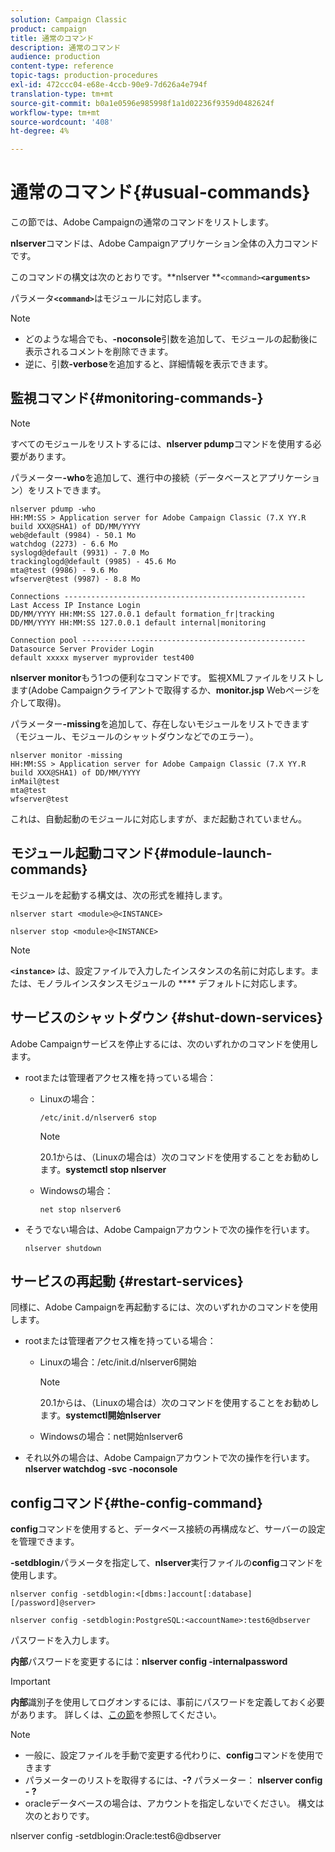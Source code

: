 ```yaml
---
solution: Campaign Classic
product: campaign
title: 通常のコマンド
description: 通常のコマンド
audience: production
content-type: reference
topic-tags: production-procedures
exl-id: 472ccc04-e68e-4ccb-90e9-7d626a4e794f
translation-type: tm+mt
source-git-commit: b0a1e0596e985998f1a1d02236f9359d0482624f
workflow-type: tm+mt
source-wordcount: '408'
ht-degree: 4%

---
```


# 通常のコマンド{#usual-commands}

この節では、Adobe Campaignの通常のコマンドをリストします。

**nlserver**&#x200B;コマンドは、Adobe Campaignアプリケーション全体の入力コマンドです。

このコマンドの構文は次のとおりです。**nlserver **`<command>`****`<arguments>`****

パラメータ&#x200B;**`<command>`**&#x200B;はモジュールに対応します。

>[!NOTE]
>
>* どのような場合でも、**-noconsole**&#x200B;引数を追加して、モジュールの起動後に表示されるコメントを削除できます。
>* 逆に、引数&#x200B;**-verbose**&#x200B;を追加すると、詳細情報を表示できます。

>



## 監視コマンド{#monitoring-commands-}

>[!NOTE]
>
>すべてのモジュールをリストするには、**nlserver pdump**&#x200B;コマンドを使用する必要があります。

パラメーター&#x200B;**-who**&#x200B;を追加して、進行中の接続（データベースとアプリケーション）をリストできます。

```
nlserver pdump -who
HH:MM:SS > Application server for Adobe Campaign Classic (7.X YY.R build XXX@SHA1) of DD/MM/YYYY
web@default (9984) - 50.1 Mo
watchdog (2273) - 6.6 Mo
syslogd@default (9931) - 7.0 Mo
trackinglogd@default (9985) - 45.6 Mo
mta@test (9986) - 9.6 Mo
wfserver@test (9987) - 8.8 Mo

Connections ------------------------------------------------------
Last Access IP Instance Login 
DD/MM/YYYY HH:MM:SS 127.0.0.1 default formation_fr|tracking
DD/MM/YYYY HH:MM:SS 127.0.0.1 default internal|monitoring

Connection pool --------------------------------------------------
Datasource Server Provider Login 
default xxxxx myserver myprovider test400
```

**nlserver monitor**&#x200B;もう1つの便利なコマンドです。 監視XMLファイルをリストします(Adobe Campaignクライアントで取得するか、**monitor.jsp** Webページを介して取得)。

パラメーター&#x200B;**-missing**&#x200B;を追加して、存在しないモジュールをリストできます（モジュール、モジュールのシャットダウンなどでのエラー）。

```
nlserver monitor -missing
HH:MM:SS > Application server for Adobe Campaign Classic (7.X YY.R build XXX@SHA1) of DD/MM/YYYY
inMail@test
mta@test
wfserver@test
```

これは、自動起動のモジュールに対応しますが、まだ起動されていません。

## モジュール起動コマンド{#module-launch-commands}

モジュールを起動する構文は、次の形式を維持します。

```
nlserver start <module>@<INSTANCE>
```

```
nlserver stop <module>@<INSTANCE>
```

>[!NOTE]
>
>**`<instance>`** は、設定ファイルで入力したインスタンスの名前に対応します。または、モノラルインスタンスモジュールの **** デフォルトに対応します。

## サービスのシャットダウン {#shut-down-services}

Adobe Campaignサービスを停止するには、次のいずれかのコマンドを使用します。

* rootまたは管理者アクセス権を持っている場合：

   * Linuxの場合：

      ```
      /etc/init.d/nlserver6 stop
      ```

      >[!NOTE]
      >
      >20.1からは、（Linuxの場合は）次のコマンドを使用することをお勧めします。**systemctl stop nlserver**

   * Windowsの場合：

      ```
      net stop nlserver6
      ```

* そうでない場合は、Adobe Campaignアカウントで次の操作を行います。

   ```
   nlserver shutdown 
   ```

## サービスの再起動 {#restart-services}

同様に、Adobe Campaignを再起動するには、次のいずれかのコマンドを使用します。

* rootまたは管理者アクセス権を持っている場合：

   * Linuxの場合：/etc/init.d/nlserver6開始

      >[!NOTE]
      >
      >20.1からは、（Linuxの場合は）次のコマンドを使用することをお勧めします。**systemctl開始nlserver**

   * Windowsの場合：net開始nlserver6

* それ以外の場合は、Adobe Campaignアカウントで次の操作を行います。**nlserver watchdog -svc -noconsole**

## configコマンド{#the-config-command}

**config**&#x200B;コマンドを使用すると、データベース接続の再構成など、サーバーの設定を管理できます。

**-setdblogin**&#x200B;パラメータを指定して、**nlserver**&#x200B;実行ファイルの&#x200B;**config**&#x200B;コマンドを使用します。

```
nlserver config -setdblogin:<[dbms:]account[:database][/password]@server>
```

```
nlserver config -setdblogin:PostgreSQL:<accountName>:test6@dbserver
```

パスワードを入力します。

**内部**&#x200B;パスワードを変更するには：**nlserver config -internalpassword**

>[!IMPORTANT]
>
>**内部**&#x200B;識別子を使用してログオンするには、事前にパスワードを定義しておく必要があります。 詳しくは、[この節](../../installation/using/configuring-campaign-server.md#internal-identifier)を参照してください。

>[!NOTE]
>
>* 一般に、設定ファイルを手動で変更する代わりに、**config**&#x200B;コマンドを使用できます
>* パラメーターのリストを取得するには、**-?** パラメーター： **nlserver config - ?**
>* oracleデータベースの場合は、アカウントを指定しないでください。 構文は次のとおりです。

>
>  
nlserver config -setdblogin:Oracle:test6@dbserver

